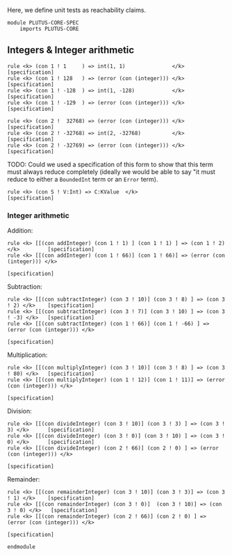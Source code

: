 Here, we define unit tests as reachability claims.

```k
module PLUTUS-CORE-SPEC
    imports PLUTUS-CORE
```

Integers & Integer arithmetic
-----------------------------

```k
rule <k> (con 1 ! 1     ) => int(1, 1)               </k>                           [specification]
rule <k> (con 1 ! 128   ) => (error (con (integer))) </k>                           [specification]
rule <k> (con 1 ! -128  ) => int(1, -128)            </k>                           [specification]
rule <k> (con 1 ! -129  ) => (error (con (integer))) </k>                           [specification]

rule <k> (con 2 !  32768) => (error (con (integer))) </k>                           [specification]
rule <k> (con 2 ! -32768) => int(2, -32768)          </k>                           [specification]
rule <k> (con 2 ! -32769) => (error (con (integer))) </k>                           [specification]
```

TODO: Could we used a specification of this form to show that this term must always
reduce completely (ideally we would be able to say "it must reduce to either a `BoundedInt` term
or an `Error` term).

```
rule <k> (con S ! V:Int) => C:KValue  </k>                                          [specification]
```

### Integer arithmetic

Addition:

```k
rule <k> [[(con addInteger) (con 1 ! 1) ] (con 1 ! 1) ] => (con 1 ! 2) </k>         [specification]
rule <k> [[(con addInteger) (con 1 ! 66)] (con 1 ! 66)] => (error (con (integer))) </k>
                                                                                    [specification]
```

Subtraction:

```k
rule <k> [[(con subtractInteger) (con 3 ! 10)] (con 3 ! 8) ] => (con 3 ! 2) </k>    [specification]
rule <k> [[(con subtractInteger) (con 3 ! 7)] (con 3 ! 10) ] => (con 3 ! -3) </k>   [specification]
rule <k> [[(con subtractInteger) (con 1 ! 66)] (con 1 ! -66) ] => (error (con (integer))) </k>
                                                                                    [specification]
```

Multiplication:

```k
rule <k> [[(con multiplyInteger) (con 3 ! 10)] (con 3 ! 8) ] => (con 3 ! 80) </k>   [specification]
rule <k> [[(con multiplyInteger) (con 1 ! 12)] (con 1 ! 11)] => (error (con (integer))) </k>
                                                                                    [specification]
```

Division:

```k
rule <k> [[(con divideInteger) (con 3 ! 10)] (con 3 ! 3) ] => (con 3 ! 3) </k>      [specification]
rule <k> [[(con divideInteger) (con 3 ! 0)] (con 3 ! 10) ] => (con 3 ! 0) </k>      [specification]
rule <k> [[(con divideInteger) (con 2 ! 66)] (con 2 ! 0) ] => (error (con (integer))) </k>
                                                                                    [specification]
```

Remainder:

```k
rule <k> [[(con remainderInteger) (con 3 ! 10)] (con 3 ! 3)] => (con 3 ! 1) </k>    [specification]
rule <k> [[(con remainderInteger) (con 3 ! 0)]  (con 3 ! 10)] => (con 3 ! 0) </k>   [specification]
rule <k> [[(con remainderInteger) (con 2 ! 66)] (con 2 ! 0) ] => (error (con (integer))) </k>
                                                                                    [specification]
```

```k
endmodule
```
